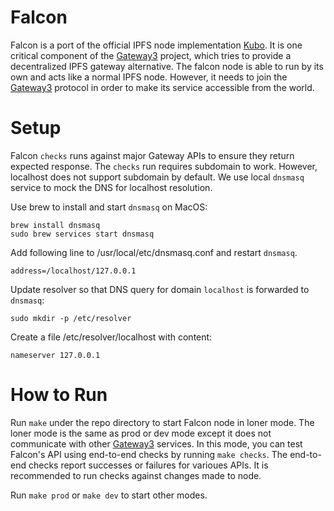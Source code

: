 # Falcon

Falcon is a port of the official IPFS node implementation [Kubo](https://github.com/ipfs/kubo).
It is one critical component of the [Gateway3](https://www.gw3.io) project, which tries to provide a decentralized IPFS gateway alternative.
The falcon node is able to run by its own and acts like a normal IPFS node.
However, it needs to join the [Gateway3](https://www.gw3.io) protocol in order to make its service accessible from the world.

# Setup
Falcon `checks` runs against major Gateway APIs to ensure they return expected response.
The `checks` run requires subdomain to work.
However, localhost does not support subdomain by default.
We use local `dnsmasq` service to mock the DNS for localhost resolution.

Use brew to install and start `dnsmasq` on MacOS:
```
brew install dnsmasq
sudo brew services start dnsmasq
```

Add following line to /usr/local/etc/dnsmasq.conf and restart `dnsmasq`.
```
address=/localhost/127.0.0.1
```

Update resolver so that DNS query for domain `localhost` is forwarded to `dnsmasq`:
```
sudo mkdir -p /etc/resolver
```

Create a file /etc/resolver/localhost with content:
```
nameserver 127.0.0.1
```

# How to Run
Run `make` under the repo directory to start Falcon node in loner mode.
The loner mode is the same as prod or dev mode except it does not communicate with other [Gateway3](https://www.gw3.io) services.
In this mode, you can test Falcon's API using end-to-end checks by running `make checks`.
The end-to-end checks report successes or failures for varioues APIs.
It is recommended to run checks against changes made to node.

Run `make prod` or `make dev` to start other modes.
